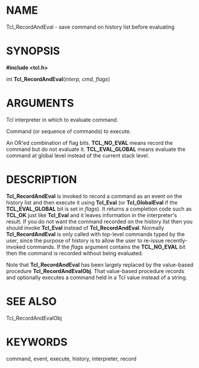 # NAME

Tcl_RecordAndEval - save command on history list before evaluating

# SYNOPSIS

**#include \<tcl.h\>**

int **Tcl_RecordAndEval**(*interp, cmd, flags*)

# ARGUMENTS

Tcl interpreter in which to evaluate command.

Command (or sequence of commands) to execute.

An OR\'ed combination of flag bits. **TCL_NO_EVAL** means record the
command but do not evaluate it. **TCL_EVAL_GLOBAL** means evaluate the
command at global level instead of the current stack level.

# DESCRIPTION

**Tcl_RecordAndEval** is invoked to record a command as an event on the
history list and then execute it using **Tcl_Eval** (or
**Tcl_GlobalEval** if the **TCL_EVAL_GLOBAL** bit is set in *flags*). It
returns a completion code such as **TCL_OK** just like **Tcl_Eval** and
it leaves information in the interpreter\'s result. If you do not want
the command recorded on the history list then you should invoke
**Tcl_Eval** instead of **Tcl_RecordAndEval**. Normally
**Tcl_RecordAndEval** is only called with top-level commands typed by
the user, since the purpose of history is to allow the user to re-issue
recently-invoked commands. If the *flags* argument contains the
**TCL_NO_EVAL** bit then the command is recorded without being
evaluated.

Note that **Tcl_RecordAndEval** has been largely replaced by the
value-based procedure **Tcl_RecordAndEvalObj**. That value-based
procedure records and optionally executes a command held in a Tcl value
instead of a string.

# SEE ALSO

Tcl_RecordAndEvalObj

# KEYWORDS

command, event, execute, history, interpreter, record

<!---
Copyright (c) 1989-1993 The Regents of the University of California
Copyright (c) 1994-1997 Sun Microsystems, Inc
-->

